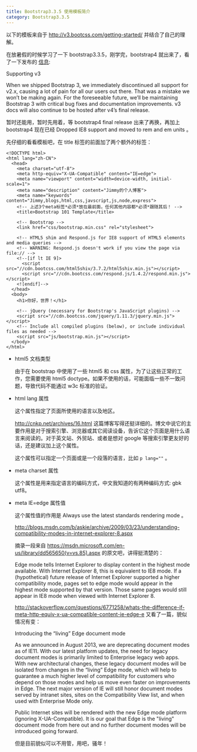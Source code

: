 ```yaml
---
title: Bootstrap3.3.5 使用模板简介
category: Bootstrap3.3.5
---
```


以下的模板来自于 <http://v3.bootcss.com/getting-started/> 并结合了自己的理解。

在放暑假的时候学习了一下 bootstrap3.3.5，刚学完，bootstrap4 就出来了，看了一下发布的 [信息](http://blog.getbootstrap.com/2015/08/19/bootstrap-4-alpha/):

Supporting v3

When we shipped Bootstrap 3, we immediately discontinued all support for v2.x, causing a lot of pain for all our users out there. That was a mistake we won’t be making again. For the foreseeable future, we’ll be maintaining Bootstrap 3 with critical bug fixes and documentation improvements. v3 docs will also continue to be hosted after v4’s final release.

暂时还能用，暂时先用着，等 bootstrap4 final release 出来了再换，再加上 bootstrap4 现在已经 Dropped IE8 support and moved to rem and em units 。

先仔细的看看模板吧，在 title 标签的前面加了两个额外的标签：

    <!DOCTYPE html>
    <html lang="zh-CN">
      <head>
        <meta charset="utf-8">
        <meta http-equiv="X-UA-Compatible" content="IE=edge">
        <meta name="viewport" content="width=device-width, initial-scale=1">
        <meta name="description" content="Jimmy的个人博客">
        <meta name="keywords" content="Jimmy,blogs,html,css,javscript,js,node,express">
        <!-- 上述3个meta标签*必须*放在最前面，任何其他内容都*必须*跟随其后！ -->
        <title>Bootstrap 101 Template</title>
    
        <!-- Bootstrap -->
        <link href="css/bootstrap.min.css" rel="stylesheet">
    
        <!-- HTML5 shim and Respond.js for IE8 support of HTML5 elements and media queries -->
        <!-- WARNING: Respond.js doesn't work if you view the page via file:// -->
        <!--[if lt IE 9]>
          <script src="//cdn.bootcss.com/html5shiv/3.7.2/html5shiv.min.js"></script>
          <script src="//cdn.bootcss.com/respond.js/1.4.2/respond.min.js"></script>
        <![endif]-->
      </head>
      <body>
        <h1>你好，世界！</h1>
    
        <!-- jQuery (necessary for Bootstrap's JavaScript plugins) -->
        <script src="//cdn.bootcss.com/jquery/1.11.3/jquery.min.js"></script>
        <!-- Include all compiled plugins (below), or include individual files as needed -->
        <script src="js/bootstrap.min.js"></script>
      </body>
    </html>
    
- html5 文档类型

    由于在 bootstrap 中使用了一些 html5 和 css 属性，为了让这些正常的工作，您需要使用 html5 doctype。如果不使用的话，可能面临一些不一致问题，导致代码不能通过 w3c 标准的验证。

- html lang 属性
    
    这个属性指定了页面所使用的语言以及地区。
    
    <http://cnkp.net/archives/16.html> 这篇博客写得还挺详细的。博文中说它的主要作用是对于搜索引擎、浏览器或其它阅读设备，告诉它这个页面是用什么语言来阅读的。对于英文站、外贸站、或者是想对 google 等搜索引擎更友好的话，还是建议加上这个属性。
    
    这个属性可以指定一个页面或是一个段落的语言，比如 `p lang=""` 。
    
- meta charset 属性

    这个属性是用来指定语言的编码方式，中文我知道的有两种编码方式: gbk utf8。
    
- meta IE=edge 属性值

    这个属性值的作用是 Always use the latest standards rendering mode 。
    
    <http://blogs.msdn.com/b/askie/archive/2009/03/23/understanding-compatibility-modes-in-internet-explorer-8.aspx> 
    
    摘录一段来自 <https://msdn.microsoft.com/en-us/library/dd565650(v=vs.85).aspx> 的原文吧，讲得挺清楚的：
    
    Edge mode tells Internet Explorer to display content in the highest mode available. With Internet Explorer 8, this is equivalent to IE8 mode. If a (hypothetical) future release of Internet Explorer supported a higher compatibility mode, pages set to edge mode would appear in the highest mode supported by that version. Those same pages would still appear in IE8 mode when viewed with Internet Explorer 8.
    
    <http://stackoverflow.com/questions/6771258/whats-the-difference-if-meta-http-equiv-x-ua-compatible-content-ie-edge-e> 又看了一篇，貌似情况有变：
    
    Introducing the “living” Edge document mode

    As we announced in August 2013, we are deprecating document modes as of IE11. With our latest platform updates, the need for legacy document modes is primarily limited to Enterprise legacy web apps. With new architectural changes, these legacy document modes will be isolated from changes in the “living” Edge mode, which will help to guarantee a much higher level of compatibility for customers who depend on those modes and help us move even faster on improvements in Edge. The next major version of IE will still honor document modes served by intranet sites, sites on the Compatibility View list, and when used with Enterprise Mode only.

    Public Internet sites will be rendered with the new Edge mode platform (ignoring X-UA-Compatible). It is our goal that Edge is the "living" document mode from here out and no further document modes will be introduced going forward.
    
    但是目前貌似可以不用管，用吧，骚年！
    

